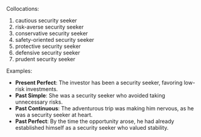 Collocations:
1. cautious security seeker
2. risk-averse security seeker
3. conservative security seeker
4. safety-oriented security seeker
5. protective security seeker
6. defensive security seeker
7. prudent security seeker

Examples:
- **Present Perfect**: The investor has been a security seeker, favoring low-risk investments.
- **Past Simple**: She was a security seeker who avoided taking unnecessary risks.
- **Past Continuous**: The adventurous trip was making him nervous, as he was a security seeker at heart.
- **Past Perfect**: By the time the opportunity arose, he had already established himself as a security seeker who valued stability.